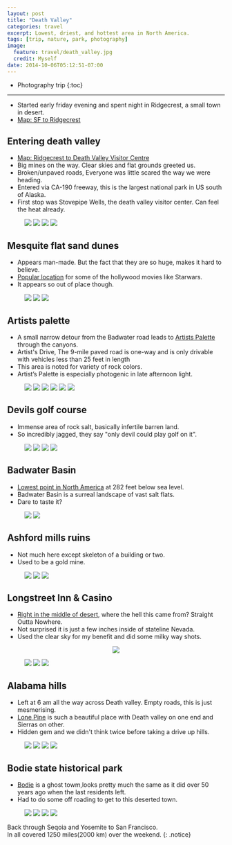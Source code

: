 ```yaml
---
layout: post
title: "Death Valley"
categories: travel
excerpt: Lowest, driest, and hottest area in North America.
tags: [trip, nature, park, photography]
image:
  feature: travel/death_valley.jpg
  credit: Myself
date: 2014-10-06T05:12:51-07:00
---
```


* Photography trip
{:toc}

---


- Started early friday evening and spent night in Ridgecrest, a small town in desert.
- <a href="https://www.google.com/maps/embed/v1/directions?origin=San+Francisco,+California&destination=Ridgecrest,+California&key={{ site.owner.google-maps}}" class="popup-gmaps">Map: SF to Ridgecrest</a>

## Entering death valley
- <a href="https://www.google.com/maps/embed/v1/directions?origin=Ridgecrest,+CA&destination=Stovepipe+Wells,+CA&key={{ site.owner.google-maps}}" class="popup-gmaps">Map: Ridgecrest to Death Valley Visitor Centre</a>
- Big mines on the way. Clear skies and flat grounds greeted us.
- Broken/unpaved roads, Everyone was little scared the way we were heading.
- Entered via CA-190 freeway, this is the largest national park in US south of Alaska.
- First stop was Stovepipe Wells, the death valley visitor center. Can feel the heat already.

<figure class="half">
    <a href="https://farm8.staticflickr.com/7295/15839947404_bc371fbfb2_b.jpg" title=""><img src="https://farm8.staticflickr.com/7295/15839947404_bc371fbfb2_m.jpg"></a>
    <a href="https://farm1.staticflickr.com/684/20578449893_b165f6a810_b.jpg" title=""><img src="https://farm1.staticflickr.com/684/20578449893_b165f6a810_m.jpg"></a>
    <a href="https://farm1.staticflickr.com/681/20578450373_f7c7108fdf_b.jpg" title=""><img src="https://farm1.staticflickr.com/681/20578450373_f7c7108fdf_m.jpg"></a>
    <a href="https://farm6.staticflickr.com/5794/21011477530_9fc7387869_b.jpg" title=""><img src="https://farm6.staticflickr.com/5794/21011477530_9fc7387869_m.jpg"></a>
</figure>

## Mesquite flat sand dunes
- Appears man-made. But the fact that they are so huge, makes it hard to believe.
- <a href="https://maps.google.com/maps?q=Mesquite+Flat+Sand+Dunes/+California" class="popup-gmaps">Popular location</a> for some of the hollywood movies like Starwars.
- It appears so out of place though.

<figure class="third">
    <a href="https://farm1.staticflickr.com/722/21211152951_d13b644540_b.jpg" title=""><img src="https://farm1.staticflickr.com/722/21211152951_d13b644540_m.jpg"></a>
    <a href="https://farm1.staticflickr.com/774/21203249605_f7d0bf46cf_b.jpg" title=""><img src="https://farm1.staticflickr.com/774/21203249605_f7d0bf46cf_m.jpg"></a>
    <a href="https://farm1.staticflickr.com/690/21192894832_64d594f97e_b.jpg" title=""><img src="https://farm1.staticflickr.com/690/21192894832_64d594f97e_m.jpg"></a>
</figure>

## Artists palette
- A small narrow detour from the Badwater road leads to <a href="https://maps.google.com/maps?q=Artists+Palette+Inyo+County/+California" class="popup-gmaps">Artists Palette</a> through the canyons.
- Artist's Drive, The 9-mile paved road is one-way and is only drivable with vehicles less than 25 feet in length
- This area is noted for variety of rock colors.
- Artist’s Palette is especially photogenic in late afternoon light.

<figure>
    <a href="https://farm6.staticflickr.com/5657/21196702782_dcb858ff6e_b.jpg" title=""><img src="https://farm6.staticflickr.com/5657/21196702782_dcb858ff6e_m.jpg"></a>
    <a href="https://farm6.staticflickr.com/5652/20580527404_b1b5a1c217_b.jpg" title=""><img src="https://farm6.staticflickr.com/5652/20580527404_b1b5a1c217_m.jpg"></a>
    <a href="https://farm6.staticflickr.com/5722/21211125341_f9ac557957_b.jpg" title=""><img src="https://farm6.staticflickr.com/5722/21211125341_f9ac557957_m.jpg"></a>
    <a href="https://farm8.staticflickr.com/7319/16460720151_97751dbac0_b.jpg" title=""><img src="https://farm8.staticflickr.com/7319/16460720151_97751dbac0_m.jpg"></a>
    <a href="https://farm9.staticflickr.com/8578/16276212619_fe002c3948_b.jpg" title=""><img src="https://farm9.staticflickr.com/8578/16276212619_fe002c3948_m.jpg"></a>
    <a href="https://farm8.staticflickr.com/7339/15842379373_66038854df_b.jpg" title=""><img src="https://farm8.staticflickr.com/7339/15842379373_66038854df_m.jpg"></a>
</figure>

## Devils golf course
- Immense area of rock salt, basically infertile barren land.
- So incredibly jagged, they say "only devil could play golf on it".

<figure class="half">
    <a href="https://farm9.staticflickr.com/8595/16462481165_51aebdcc5f_b.jpg" title=""><img src="https://farm9.staticflickr.com/8595/16462481165_51aebdcc5f_m.jpg"></a>
    <a href="https://farm9.staticflickr.com/8648/16274755508_a3dd3baab5_b.jpg" title=""><img src="https://farm9.staticflickr.com/8648/16274755508_a3dd3baab5_m.jpg"></a>
    <a href="https://farm8.staticflickr.com/7408/16275011820_98e80a6878_b.jpg" title=""><img src="https://farm8.staticflickr.com/7408/16275011820_98e80a6878_m.jpg"></a>
    <a href="https://farm8.staticflickr.com/7456/16274750298_b711fe3b08_b.jpg" title=""><img src="https://farm8.staticflickr.com/7456/16274750298_b711fe3b08_m.jpg"></a>
</figure>

## Badwater Basin
- <a href="https://maps.google.com/maps?q=Badwater+Basin+Inyo+County/+California" class="popup-gmaps">Lowest point in North America</a> at 282 feet below sea level.
- Badwater Basin is a surreal landscape of vast salt flats.
- Dare to taste it?

<figure class="half">
    <a href="https://farm9.staticflickr.com/8562/16460748311_91c6aae707_b.jpg" title=""><img src="https://farm9.staticflickr.com/8562/16460748311_91c6aae707_m.jpg"></a>
    <a href="https://farm8.staticflickr.com/7443/16436488476_f6243a4713_b.jpg" title=""><img src="https://farm8.staticflickr.com/7443/16436488476_f6243a4713_m.jpg"></a>
</figure>

## Ashford mills ruins
- Not much here except skeleton of a building or two.
- Used to be a gold mine.

<figure class="third">
    <a href="https://farm8.staticflickr.com/7300/16461543592_deb37f61ba_b.jpg" title=""><img src="https://farm8.staticflickr.com/7300/16461543592_deb37f61ba_m.jpg"></a>
    <a href="https://farm8.staticflickr.com/7406/16436487366_df0a84af46_b.jpg" title=""><img src="https://farm8.staticflickr.com/7406/16436487366_df0a84af46_m.jpg"></a>
    <a href="https://farm8.staticflickr.com/7355/15842393513_4f9db566dc_b.jpg" title=""><img src="https://farm8.staticflickr.com/7355/15842393513_4f9db566dc_m.jpg"></a>
</figure>

## Longstreet Inn & Casino
- <a href="https://maps.google.com/maps?q=Longstreet+inn+casino/+Nevada" class="popup-gmaps">Right in the middle of desert</a>, where the hell this came from? Straight Outta Nowhere.
- Not surprised it is just a few inches inside of stateline Nevada.
- Used the clear sky for my benefit and did some milky way shots.

<figure align="center">
    <a href="https://farm6.staticflickr.com/5769/21025363098_e14562ea98_b.jpg" title=""><img src="https://farm6.staticflickr.com/5769/21025363098_e14562ea98_c.jpg"></a>
</figure>

<figure class="third">
    <a href="https://farm6.staticflickr.com/5820/21221202991_0c825f0d36_b.jpg" title=""><img src="https://farm6.staticflickr.com/5820/21221202991_0c825f0d36_m.jpg"></a>
    <a href="https://farm1.staticflickr.com/618/21025357728_2b440df000_b.jpg" title=""><img src="https://farm1.staticflickr.com/618/21025357728_2b440df000_m.jpg"></a>
    <a href="https://farm1.staticflickr.com/638/20590595974_c72f4e7dc5_b.jpg" title=""><img src="https://farm1.staticflickr.com/638/20590595974_c72f4e7dc5_m.jpg"></a>
</figure>

## Alabama hills
- Left at 6 am all the way across Death valley. Empty roads, this is just mesmerising.
- <a href="https://maps.google.com/maps?q=Lone+Pine+Inyo+County/+California" class="popup-gmaps">Lone Pine</a> is such a beautiful place with Death valley on one end and Sierras on other.
- Hidden gem and we didn't think twice before taking a drive up hills.

<figure class="half">
    <a href="https://farm1.staticflickr.com/729/21026160260_283de02128_b.jpg" title=""><img src="https://farm1.staticflickr.com/729/21026160260_283de02128_m.jpg"></a>
    <a href="https://farm6.staticflickr.com/5770/21188023176_44cba1a99f_b.jpg" title=""><img src="https://farm6.staticflickr.com/5770/21188023176_44cba1a99f_m.jpg"></a>
    <a href="https://farm6.staticflickr.com/5817/21027467629_2e03b96d02_b.jpg" title=""><img src="https://farm6.staticflickr.com/5817/21027467629_2e03b96d02_m.jpg"></a>
    <a href="https://farm6.staticflickr.com/5649/21203896262_c55d5176f3_b.jpg" title=""><img src="https://farm6.staticflickr.com/5649/21203896262_c55d5176f3_m.jpg"></a>
</figure>

## Bodie state historical park
- <a href="https://maps.google.com/maps?q=Bodie+Ghost+Town/+California" class="popup-gmaps">Bodie</a> is a ghost towm,looks pretty much the same as it did over 50 years ago when the last residents left.
- Had to do some off roading to get to this deserted town.

<figure class="half">
    <a href="https://farm9.staticflickr.com/8619/15842380173_e39032c382_b.jpg" title=""><img src="https://farm9.staticflickr.com/8619/15842380173_e39032c382_m.jpg"></a>
    <a href="https://farm8.staticflickr.com/7423/15839939994_b776ba6090_b.jpg" title=""><img src="https://farm8.staticflickr.com/7423/15839939994_b776ba6090_m.jpg"></a>
    <a href="https://farm8.staticflickr.com/7294/15842389153_652849ce2e_b.jpg" title=""><img src="https://farm8.staticflickr.com/7294/15842389153_652849ce2e_m.jpg"></a>
    <a href="https://farm8.staticflickr.com/7422/16275036260_901f4840d7_b.jpg" title=""><img src="https://farm8.staticflickr.com/7422/16275036260_901f4840d7_m.jpg"></a>
</figure>


Back through Seqoia and Yosemite to San Francisco.<br />In all covered 1250 miles(2000 km) over the weekend.
{: .notice}